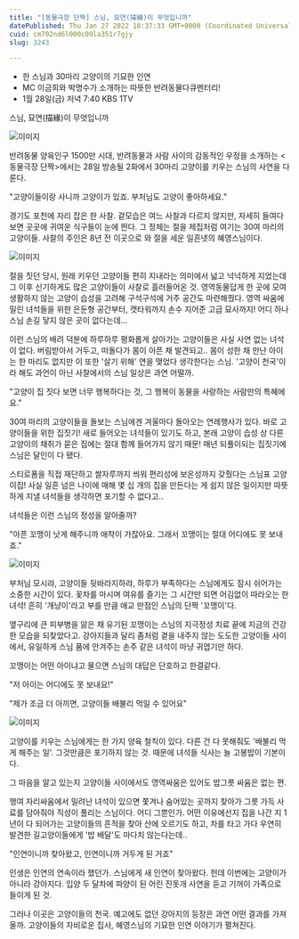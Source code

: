 ```yaml
---
title: "[동물극장 단짝] 스님, 묘연(描緣)이 무엇입니까"
datePublished: Thu Jan 27 2022 18:37:33 GMT+0000 (Coordinated Universal Time)
cuid: cm702nd6l000c09la351r7gjy
slug: 3243

---
```



- 한 스님과 30마리 고양이의 기묘한 인연
- MC 이금희와 박명수가 소개하는 따뜻한 반려동물다큐멘터리!
- 1월 28일(금) 저녁 7:40 KBS 1TV

스님, 묘연(描緣)이 무엇입니까

![이미지](https://cdn.hashnode.com/res/hashnode/image/upload/v1739253527967/0ed18170-ca35-467e-b1c8-641bdfd8cc6f.jpeg)

반려동물 양육인구 1500만 시대, 반려동물과 사람 사이의 감동적인 우정을 소개하는 <동물극장 단짝>에서는 28일 방송될 2화에서 30마리 고양이를 키우는 스님의 사연을 다룬다.

"고양이들이랑 사니까 고양이가 있죠. 부처님도 고양이 좋아하세요."

경기도 포천에 자리 잡은 한 사찰. 겉모습은 여느 사찰과 다르지 않지만, 자세히 들여다보면 곳곳에 귀여운 식구들이 눈에 띈다. 그 정체는 절을 제집처럼 여기는 30여 마리의 고양이들. 사찰의 주인은 8년 전 이곳으로 와 절을 세운 일흔넷의 혜영스님이다.

![이미지](https://cdn.hashnode.com/res/hashnode/image/upload/v1739253529994/5a783551-07da-4f66-bb4f-09aa339fa463.jpeg)

절을 짓던 당시, 원래 키우던 고양이들 편히 지내라는 의미에서 넓고 넉넉하게 지었는데 그 이후 신기하게도 많은 고양이들이 사찰로 흘러들어온 것. 영역동물답게 한 곳에 모여 생활하지 않는 고양이 습성을 고려해 구석구석에 거주 공간도 마련해줬다. 영역 싸움에 밀린 녀석들을 위한 은둔형 공간부터, 캣타워까지 손수 지어준 고급 묘사까지! 어디 하나 스님 손길 닿지 않은 곳이 없다는데...

이런 스님의 배려 덕분에 하루하루 평화롭게 살아가는 고양이들은 사실 사연 없는 녀석이 없다. 버림받아서 거두고, 떠돌다가 몸이 아픈 채 발견되고.. 몸이 성한 채 만난 아이는 한 마리도 없지만 이 또한 '살기 위해' 연을 맺었다 생각한다는 스님. '고양이 천국'이라 해도 과언이 아닌 사찰에서의 스님 일상은 과연 어떨까.

"고양이 집 짓다 보면 너무 행복하다는 것, 그 행복이 동물을 사랑하는 사람만의 특혜에요."

30여 마리의 고양이들을 돌보는 스님에겐 겨울마다 돌아오는 연례행사가 있다. 바로 고양이들을 위한 집짓기! 새로 들어오는 녀석들이 있기도 하고, 본래 고양이 습성 상 다른 고양이의 채취가 묻은 집에는 절대 함께 들어가지 않기 때문! 매년 되풀이되는 집짓기에 스님은 달인이 다 됐다.

스티로폼을 직접 재단하고 쌀자루까지 씌워 편리성에 보온성까지 갖췄다는 스님표 고양이집! 사실 일흔 넘은 나이에 매해 몇 십 개의 집을 만든다는 게 쉽지 않은 일이지만 따뜻하게 지낼 녀석들을 생각하면 포기할 수 없다고..

녀석들은 이런 스님의 정성을 알아줄까?

"아픈 꼬맹이 낫게 해주니까 애착이 가잖아요. 그래서 꼬맹이는 절대 어디에도 못 보내죠."

![이미지](https://cdn.hashnode.com/res/hashnode/image/upload/v1739253532520/c6ddf503-8e46-4260-b131-1b54f7d0a7f3.jpeg)

부처님 모시랴, 고양이들 뒷바라지하랴, 하루가 부족하다는 스님에게도 잠시 쉬어가는 소중한 시간이 있다. 꽃차를 마시며 여유를 즐기는 그 시간만 되면 어김없이 따라오는 한 녀석! 흔히 '개냥이'라고 부를 만큼 애교 만점인 스님의 단짝 '꼬맹이'다.

옆구리에 큰 피부병을 앓은 채 유기된 꼬맹이는 스님의 지극정성 치료 끝에 지금의 건강한 모습을 되찾았다고. 강아지들과 달리 좀처럼 곁을 내주지 않는 도도한 고양이들 사이에서, 유일하게 스님 품에 안겨주는 손주 같은 녀석이 마냥 귀엽기만 하다.

꼬맹이는 어떤 아이냐고 물으면 스님의 대답은 단호하고 한결같다.

"저 아이는 어디에도 못 보내요!"

"제가 조금 더 아끼면, 고양이들 배불리 먹일 수 있어요"

![이미지](https://cdn.hashnode.com/res/hashnode/image/upload/v1739253534270/61938650-ad5a-48e4-b558-911786e0e6ae.jpeg)

고양이를 키우는 스님에게는 한 가지 양육 철칙이 있다. 다른 건 다 못해줘도 '배불리 먹게 해주는 일'. 그것만큼은 포기하지 않는 것. 때문에 녀석들 식사는 늘 고봉밥이 기본이다.

그 마음을 알고 있는지 고양이들 사이에서도 영역싸움은 있어도 밥그릇 싸움은 없는 편.

행여 자리싸움에서 밀려난 녀석이 있으면 쫓겨나 숨어있는 곳까지 찾아가 그릇 가득 사료를 담아줘야 직성이 풀리는 스님이다. 어디 그뿐인가. 어떤 이유에선지 집을 나간 지 1년이 다 되어가는 고양이들의 흔적을 찾아 산에 오르기도 하고, 차를 타고 가다 우연히 발견한 길고양이들에게 '밥 배달'도 마다치 않는다는데..

"인연이니까 찾아왔고, 인연이니까 거두게 된 거죠"

인생은 인연의 연속이라 했던가. 스님에게 새 인연이 찾아왔다. 헌데 이번에는 고양이가 아니라 강아지다. 입양 두 달차에 파양이 된 어린 진돗개 사연을 듣고 기꺼이 가족으로 들이게 된 것.

그러나 이곳은 고양이들의 천국. 예고에도 없던 강아지의 등장은 과연 어떤 결과를 가져올까. 고양이들의 자비로운 집사, 혜영스님의 기묘한 인연 이야기가 펼쳐진다.